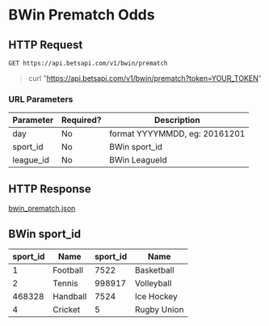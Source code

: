 # BWin Prematch Odds

## HTTP Request

`GET https://api.betsapi.com/v1/bwin/prematch`

> curl "https://api.betsapi.com/v1/bwin/prematch?token=YOUR_TOKEN"

### URL Parameters

Parameter | Required? | Description
--------- | ------- | -----------
day | No | format YYYYMMDD, eg: 20161201
sport_id | No | BWin sport_id
league_id | No | BWin LeagueId

## HTTP Response

<a href="../samples/bwin_prematch.json" target="_blank">bwin_prematch.json</a>

## BWin sport_id

sport_id | Name | sport_id | Name
---------- | ------- | -------- | -------
1  | Football | 7522 | Basketball
2  | Tennis | 998917 | Volleyball
468328 | Handball | 7524 | Ice Hockey
4 | Cricket | 5 | Rugby Union
